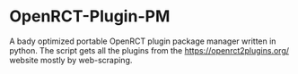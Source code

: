 # OpenRCT-Plugin-PM

A bady optimized portable OpenRCT plugin package manager written in python.
The script gets all the plugins from the 
https://openrct2plugins.org/
website mostly by web-scraping.